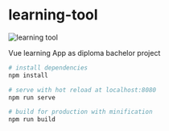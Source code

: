 # learning-tool

![learning tool]()

Vue learning App as diploma bachelor project

```bash
# install dependencies
npm install

# serve with hot reload at localhost:8080
npm run serve

# build for production with minification
npm run build
```
